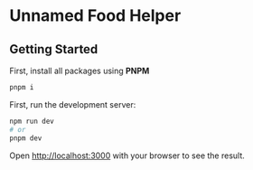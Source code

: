 # Unnamed Food Helper

## Getting Started

First, install all packages using **PNPM**

```bash
pnpm i
```

First, run the development server:

```bash
npm run dev
# or
pnpm dev
```

Open [http://localhost:3000](http://localhost:3000) with your browser to see the result.
